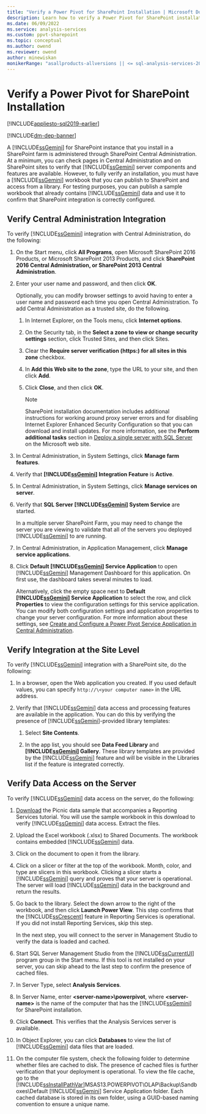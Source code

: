 ```yaml
---
title: "Verify a Power Pivot for SharePoint Installation | Microsoft Docs"
description: Learn how to verify a Power Pivot for SharePoint installation by publishing a sample workbook with Power Pivot data.
ms.date: 06/09/2022
ms.service: analysis-services
ms.custom: ppvt-sharepoint
ms.topic: conceptual
ms.author: owend
ms.reviewer: owend
author: minewiskan
monikerRange: "asallproducts-allversions || <= sql-analysis-services-2019"
---
```

# Verify a Power Pivot for SharePoint Installation

[!INCLUDE[appliesto-sql2019-earlier](../../includes/appliesto-sql2019-earlier.md)]

[!INCLUDE[dm-dep-banner](../../includes/dm-dep-banner.md)]

A [!INCLUDE[ssGemini](../../includes/ssgemini-md.md)] for SharePoint instance that you install in a SharePoint farm is administered through SharePoint Central Administration. At a minimum, you can check pages in Central Administration and on SharePoint sites to verify that [!INCLUDE[ssGemini](../../includes/ssgemini-md.md)] server components and features are available. However, to fully verify an installation, you must have a [!INCLUDE[ssGemini](../../includes/ssgemini-md.md)] workbook that you can publish to SharePoint and access from a library. For testing purposes, you can publish a sample workbook that already contains [!INCLUDE[ssGemini](../../includes/ssgemini-md.md)] data and use it to confirm that SharePoint integration is correctly configured.  

  
##  <a name="verifyinstall"></a> Verify Central Administration Integration  
 To verify [!INCLUDE[ssGemini](../../includes/ssgemini-md.md)] integration with Central Administration, do the following:  
  
1.  On the Start menu, click **All Programs**, open Microsoft SharePoint 2016 Products, or Microsoft SharePoint 2013 Products, and click **SharePoint 2016 Central Administration, or SharePoint 2013 Central Administration**.  
  
2.  Enter your user name and password, and then click **OK**.  
  
     Optionally, you can modify browser settings to avoid having to enter a user name and password each time you open Central Administration. To add Central Administration as a trusted site, do the following.  
  
    1.  In Internet Explorer, on the Tools menu, click **Internet options**.  
  
    2.  On the Security tab, in the **Select a zone to view or change security settings** section, click Trusted Sites, and then click Sites.  
  
    3.  Clear the **Require server verification (https:) for all sites in this zone** checkbox.  
  
    4.  In **Add this Web site to the zone**, type the URL to your site, and then click **Add**.  
  
    5.  Click **Close**, and then click **OK**.  
  
        > [!NOTE]  
        >  SharePoint installation documentation includes additional instructions for working around proxy server errors and for disabling Internet Explorer Enhanced Security Configuration so that you can download and install updates. For more information, see the **Perform additional tasks** section in [Deploy a single server with SQL Server](/previous-versions/office/sharepoint-server-2010/cc262243(v=office.14)) on the Microsoft web site.  
  
3.  In Central Administration, in System Settings, click **Manage farm features**.  
  
4.  Verify that **[!INCLUDE[ssGemini](../../includes/ssgemini-md.md)] Integration Feature** is **Active**.  
  
5.  In Central Administration, in System Settings, click **Manage services on server**.  
  
6.  Verify that  **SQL Server [!INCLUDE[ssGemini](../../includes/ssgemini-md.md)] System Service** are started.  
  
     In a multiple server SharePoint Farm, you may need to change the server you are viewing to validate that all of the servers you deployed [!INCLUDE[ssGemini](../../includes/ssgemini-md.md)] to are running.  
  
7.  In Central Administration, in Application Management, click **Manage service applications**.  
  
8.  Click **Default [!INCLUDE[ssGemini](../../includes/ssgemini-md.md)] Service Application** to open [!INCLUDE[ssGemini](../../includes/ssgemini-md.md)] Management Dashboard for this application. On first use, the dashboard takes several minutes to load.  
  
     Alternatively, click the empty space next to **Default [!INCLUDE[ssGemini](../../includes/ssgemini-md.md)] Service Application** to select the row, and click **Properties** to view the configuration settings for this service application. You can modify both configuration settings and application properties to change your server configuration. For more information about these settings, see [Create and Configure a Power Pivot Service Application in Central Administration](../../power-pivot-for-sharepoint-ssas.md).  
  
## Verify Integration at the Site Level  
 To verify [!INCLUDE[ssGemini](../../includes/ssgemini-md.md)] integration with a SharePoint site, do the following:  
  
1.  In a browser, open the Web application you created. If you used default values, you can specify `http://\<your computer name>` in the URL address.  
  
2.  Verify that [!INCLUDE[ssGemini](../../includes/ssgemini-md.md)] data access and processing features are available in the application. You can do this by verifying the presence of [!INCLUDE[ssGemini](../../includes/ssgemini-md.md)]-provided library templates:  
  
    1.  Select **Site Contents**.  
  
    2.  In the app list, you should see **Data Feed Library** and **[!INCLUDE[ssGemini](../../includes/ssgemini-md.md)] Gallery**. These library templates are provided by the [!INCLUDE[ssGemini](../../includes/ssgemini-md.md)] feature and will be visible in the Libraries list if the feature is integrated correctly.  
  
## Verify Data Access on the Server  
 To verify [!INCLUDE[ssGemini](../../includes/ssgemini-md.md)] data access on the server, do the following:  
  
1.  [Download](https://go.microsoft.com/fwlink/?LinkID=219108) the Picnic data sample that accompanies a Reporting Services tutorial. You will use the sample workbook in this download to verify [!INCLUDE[ssGemini](../../includes/ssgemini-md.md)] data access. Extract the files.  
  
2.  Upload the Excel workbook (.xlsx) to Shared Documents. The workbook contains embedded [!INCLUDE[ssGemini](../../includes/ssgemini-md.md)] data.  
  
3.  Click on the document to open it from the library.  
  
4.  Click on a slicer or filter at the top of the workbook. Month, color, and type are slicers in this workbook. Clicking a slicer starts a [!INCLUDE[ssGemini](../../includes/ssgemini-md.md)] query and proves that your server is operational. The server will load [!INCLUDE[ssGemini](../../includes/ssgemini-md.md)] data in the background and return the results.  
  
5.  Go back to the library. Select the down arrow to the right of the workbook, and then click **Launch Power View**. This step confirms that the [!INCLUDE[ssCrescent](../../includes/sscrescent-md.md)] feature in Reporting Services is operational. If you did not install Reporting Services, skip this step.  
  
     In the next step, you will connect to the server in Management Studio to verify the data is loaded and cached.  
  
6.  Start SQL Server Management Studio from the [!INCLUDE[ssCurrentUI](../../includes/sscurrentui-md.md)] program group in the Start menu. If this tool is not installed on your server, you can skip ahead to the last step to confirm the presence of cached files.  
  
7.  In Server Type, select **Analysis Services**.  
  
8.  In Server Name, enter **\<server-name>\powerpivot**, where **\<server-name>** is the name of the computer that has the [!INCLUDE[ssGemini](../../includes/ssgemini-md.md)] for SharePoint installation.  
  
9. Click **Connect**. This verifies that the Analysis Services server is available.  
  
10. In Object Explorer, you can click **Databases** to view the list of [!INCLUDE[ssGemini](../../includes/ssgemini-md.md)] data files that are loaded.  
  
11. On the computer file system, check the following folder to determine whether files are cached to disk. The presence of cached files is further verification that your deployment is operational. To view the file cache, go to the [!INCLUDE[ssInstallPathVar](../../includes/ssinstallpathvar-md.md)]MSAS13.POWERPIVOT\OLAP\Backup\Sandboxes\Default [!INCLUDE[ssGemini](../../includes/ssgemini-md.md)] Service Application folder. Each cached database is stored in its own folder, using a GUID-based naming convention to ensure a unique name.  
  
